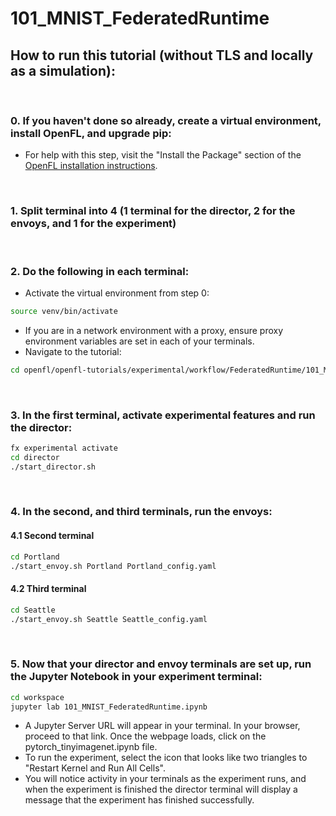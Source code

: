 # 101_MNIST_FederatedRuntime

## **How to run this tutorial (without TLS and locally as a simulation):**
<br/>

### 0. If you haven't done so already, create a virtual environment, install OpenFL, and upgrade pip:
  - For help with this step, visit the "Install the Package" section of the [OpenFL installation instructions](https://openfl.readthedocs.io/en/latest/installation.html).

<br/>
 
### 1. Split terminal into 4 (1 terminal for the director, 2 for the envoys, and 1 for the experiment)

<br/> 

### 2. Do the following in each terminal:
   - Activate the virtual environment from step 0:
   
   ```sh
   source venv/bin/activate
   ```
   - If you are in a network environment with a proxy, ensure proxy environment variables are set in each of your terminals.
   - Navigate to the tutorial:
    
   ```sh
   cd openfl/openfl-tutorials/experimental/workflow/FederatedRuntime/101_MNIST/
   ```

<br/>

### 3. In the first terminal, activate experimental features and run the director:

```sh
fx experimental activate
cd director
./start_director.sh
```

<br/>

### 4. In the second, and third terminals, run the envoys:

#### 4.1 Second terminal
```sh
cd Portland
./start_envoy.sh Portland Portland_config.yaml
```

#### 4.2 Third terminal
```sh
cd Seattle
./start_envoy.sh Seattle Seattle_config.yaml
```

<br/>

### 5. Now that your director and envoy terminals are set up, run the Jupyter Notebook in your experiment terminal:

```sh
cd workspace
jupyter lab 101_MNIST_FederatedRuntime.ipynb
```
- A Jupyter Server URL will appear in your terminal. In your browser, proceed to that link. Once the webpage loads, click on the pytorch_tinyimagenet.ipynb file. 
- To run the experiment, select the icon that looks like two triangles to "Restart Kernel and Run All Cells". 
- You will notice activity in your terminals as the experiment runs, and when the experiment is finished the director terminal will display a message that the experiment has finished successfully.  
 
